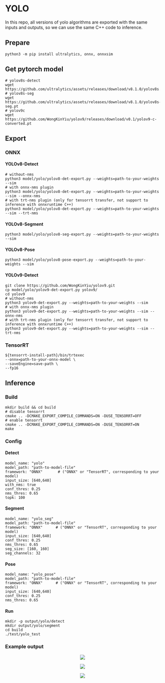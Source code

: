 # YOLO
In this repo, all versions of yolo algorithms are exported with the same inputs and outputs, so we can use the same C++ code to inference.
## Prepare
```
python3 -m pip install ultralytics, onnx, onnxsim
```

## Get pytorch model
```
# yolov8s-detect
wget https://github.com/ultralytics/assets/releases/download/v8.1.0/yolov8s.pt
# yolov8s-seg
wget https://github.com/ultralytics/assets/releases/download/v8.1.0/yolov8s-seg.pt
# yolov9c
wget https://github.com/WongKinYiu/yolov9/releases/download/v0.1/yolov9-c-converted.pt
```

## Export
### ONNX
#### YOLOv8-Detect
```
# without-nms
python3 model/yolo/yolov8-det-export.py --weights=path-to-your-weights --sim
# with onnx-nms plugin
python3 model/yolo/yolov8-det-export.py --weights=path-to-your-weights --sim --onnx-nms
# with trt-nms plugin (only for tensorrt transfer, not support to inference with onnxruntime C++)
python3 model/yolo/yolov8-det-export.py --weights=path-to-your-weights --sim --trt-nms
```

#### YOLOv8-Segment
```
python3 model/yolo/yolov8-seg-export.py --weights=path-to-your-weights --sim
```

#### YOLOv8-Pose
```
python3 model/yolo/yolov8-pose-export.py --weights=path-to-your-weights --sim
```

#### YOLOv9-Detect
```
git clone https://github.com/WongKinYiu/yolov9.git
cp model/yolo/yolov9-det-export.py yolov9/
cd yolov9
# without-nms
python3 yolov9-det-export.py --weights=path-to-your-weights --sim
# with onnx-nms plugin
python3 yolov9-det-export.py --weights=path-to-your-weights --sim --onnx-nms
# with trt-nms plugin (only for tensorrt transfer, not support to inference with onnxruntime C++)
python3 yolov9-det-export.py --weights=path-to-your-weights --sim --trt-nms
```

### TensorRT
```
${tensorrt-install-path}/bin/trtexec                                                             
--onnx=path-to-your-onnx-model \
--saveEngine=save-path \
--fp16
```
## Inference
### Build
```
mkdir build && cd build
# disable tensorrt
cmake .. -DCMAKE_EXPORT_COMPILE_COMMANDS=ON -DUSE_TENSORRT=OFF
# enable tensorrt
cmake .. -DCMAKE_EXPORT_COMPILE_COMMANDS=ON -DUSE_TENSORRT=ON
make
```
### Config
#### Detect
```
model_name: "yolo"
model_path: "path-to-model-file"
framework: "ONNX"       # ("ONNX" or "TensorRT", corresponding to your model)
input_size: [640,640]
with_nms: true
conf_thres: 0.25
nms_thres: 0.65
topk: 100
```
#### Segment
```
model_name: "yolo_seg"
model_path: "path-to-model-file"
framework: "ONNX"      # ("ONNX" or "TensorRT", corresponding to your model)
input_size: [640,640]
conf_thres: 0.25
nms_thres: 0.65
seg_size: [160, 160]
seg_channels: 32
```

#### Pose
```
model_name: "yolo_pose"
model_path: "path-to-model-file"
framework: "ONNX"      # ("ONNX" or "TensorRT", corresponding to your model)
input_size: [640,640]
conf_thres: 0.25
nms_thres: 0.65
```

#### Run
```
mkdir -p output/yolo/detect
mkdir output/yolo/segment
cd build
./test/yolo_test
```

### Example output
<p align="center"><img src="../../output/yolo/detect/bus.jpg" height="px"/></p>
<p align="center"><img src="../../output/yolo/segment/bus.jpg" height="px"/></p>
<p align="center"><img src="../../output/yolo/pose/bus.jpg" height="px"/></p>